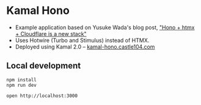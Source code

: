 # Kamal Hono

* Example application based on Yusuke Wada's blog post, ["Hono + htmx + Cloudflare is a new stack"](https://blog.yusu.ke/hono-htmx-cloudflare/)
* Uses Hotwire (Turbo and Stimulus) instead of HTMX.
* Deployed using Kamal 2.0 – [kamal-hono.castle104.com](https://kamal-hono.castle104.com)


## Local development

```
npm install
npm run dev
```

```
open http://localhost:3000
```
